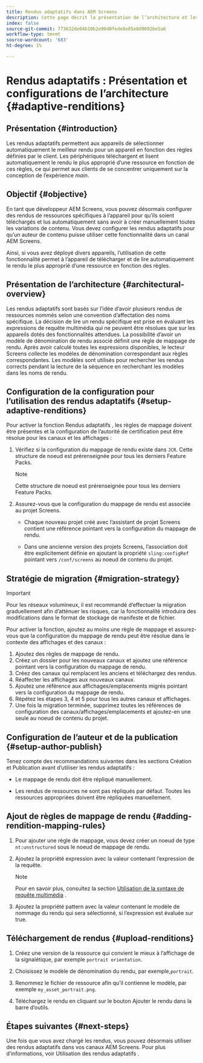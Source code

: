 ```yaml
---
title: Rendus adaptatifs dans AEM Screens
description: Cette page décrit la présentation de l’architecture et les configurations pour les rendus adaptatifs dans AEM Screens.
index: false
source-git-commit: 773632de04b10b2e9040fede8e85e8d9092be5a6
workflow-type: tm+mt
source-wordcount: '683'
ht-degree: 1%

---
```



# Rendus adaptatifs : Présentation et configurations de l’architecture {#adaptive-renditions}

## Présentation {#introduction}

Les rendus adaptatifs permettent aux appareils de sélectionner automatiquement le meilleur rendu pour un appareil en fonction des règles définies par le client. Les périphériques téléchargent et lisent automatiquement le rendu le plus approprié d’une ressource en fonction de ces règles, ce qui permet aux clients de se concentrer uniquement sur la conception de l’expérience *main*.

## Objectif {#objective}

En tant que développeur AEM Screens, vous pouvez désormais configurer des rendus de ressources spécifiques à l’appareil pour qu’ils soient téléchargés et lus automatiquement sans avoir à créer manuellement toutes les variations de contenu. Vous devez configurer les rendus adaptatifs pour qu’un auteur de contenu puisse utiliser cette fonctionnalité dans un canal AEM Screens.

Ainsi, si vous avez déployé divers appareils, l’utilisation de cette fonctionnalité permet à l’appareil de télécharger et de lire automatiquement le rendu le plus approprié d’une ressource en fonction des règles.

## Présentation de l’architecture {#architectural-overview}

Les rendus adaptatifs sont basés sur l’idée d’avoir plusieurs rendus de ressources nommés selon une convention d’affectation des noms spécifique. La décision de lire un rendu spécifique est prise en évaluant les expressions de requête multimédia qui ne peuvent être résolues que sur les appareils dotés des fonctionnalités attendues. La possibilité d’avoir un modèle de dénomination de rendu associé définit une règle de mappage de rendu. Après avoir calculé toutes les expressions disponibles, le lecteur Screens collecte les modèles de dénomination correspondant aux règles correspondantes. Les modèles sont utilisés pour rechercher les rendus corrects pendant la lecture de la séquence en recherchant les modèles dans les noms de rendu.


## Configuration de la configuration pour l’utilisation des rendus adaptatifs {#setup-adaptive-renditions}

Pour activer la fonction Rendus adaptatifs , les règles de mappage doivent être présentes et la configuration de l’autorité de certification peut être résolue pour les canaux et les affichages :

1. Vérifiez si la configuration du mappage de rendu existe dans `JCR`. Cette structure de noeud est prérenseignée pour tous les derniers Feature Packs.

   >[!NOTE]
   >Cette structure de noeud est prérenseignée pour tous les derniers Feature Packs.


1. Assurez-vous que la configuration du mappage de rendu est associée au projet Screens.

   * Chaque nouveau projet créé avec l’assistant de projet Screens contient une référence pointant vers la configuration du mappage de rendu.

   * Dans une ancienne version des projets Screens, l’association doit être explicitement définie en ajoutant la propriété `sling:configRef` pointant vers `/conf/screens` au noeud de contenu du projet.

## Stratégie de migration {#migration-strategy}

>[!IMPORTANT]
>Pour les réseaux volumineux, il est recommandé d’effectuer la migration graduellement afin d’atténuer les risques, car la fonctionnalité introduira des modifications dans le format de stockage de manifeste et de fichier.

Pour activer la fonction, ajoutez au moins une règle de mappage et assurez-vous que la configuration du mappage de rendu peut être résolue dans le contexte des affichages et des canaux :

1. Ajoutez des règles de mappage de rendu.
1. Créez un dossier pour les nouveaux canaux et ajoutez une référence pointant vers la configuration du mappage de rendu.
1. Créez des canaux qui remplacent les anciens et téléchargez des rendus.
1. Réaffecter les affichages aux nouveaux canaux.
1. Ajoutez une référence aux affichages/emplacements migrés pointant vers la configuration du mappage de rendu.
1. Répétez les étapes 3, 4 et 5 pour tous les autres canaux et affichages.
1. Une fois la migration terminée, supprimez toutes les références de configuration des canaux/affichages/emplacements et ajoutez-en une seule au noeud de contenu du projet.

## Configuration de l’auteur et de la publication {#setup-author-publish}

Tenez compte des recommandations suivantes dans les sections Création et Publication avant d’utiliser les rendus adaptatifs :

* Le mappage de rendu doit être répliqué manuellement.

* Les rendus de ressources ne sont pas répliqués par défaut. Toutes les ressources appropriées doivent être répliquées manuellement.

## Ajout de règles de mappage de rendu {#adding-rendition-mapping-rules}

1. Pour ajouter une règle de mappage, vous devez créer un noeud de type `nt:unstructured` sous le noeud de mappage de rendu.

1. Ajoutez la propriété expression avec la valeur contenant l’expression de la requête.

   >[!NOTE]
   >Pour en savoir plus, consultez la section [Utilisation de la syntaxe de requête multimédia](https://developer.mozilla.org/en-US/docs/Web/CSS/Media_Queries/Using_media_queries) .

1. Ajoutez la propriété pattern avec la valeur contenant le modèle de nommage du rendu qui sera sélectionné, si l’expression est évaluée sur true.

## Téléchargement de rendus {#upload-renditions}

1. Créez une version de la ressource qui convient le mieux à l’affichage de la signalétique, par exemple `portrait orientation`.

1. Choisissez le modèle de dénomination du rendu, par exemple,`portrait`.

1. Renommez le fichier de ressource afin qu’il contienne le modèle, par exemple `my_asset_portrait.png`.

1. Téléchargez le rendu en cliquant sur le bouton Ajouter le rendu dans la barre d’outils.


## Étapes suivantes {#next-steps}

Une fois que vous avez chargé les rendus, vous pouvez désormais utiliser des rendus adaptatifs dans vos canaux AEM Screens. Pour plus d’informations, voir Utilisation des rendus adaptatifs .
